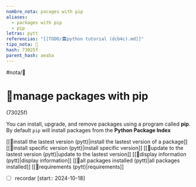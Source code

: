 ```yaml
---
nombre_nota: pacages with pip
aliases:
  - packages with pip
  - pip
letras: pytt
referencias: "[[TODO/🏛️python tutorial (dcb4c).md]]"
tipo_nota: 📑
hash: 73025f
parent_hash: aea5a
---
```


#nota/📑

# 📑manage packages with pip
<div class="hash">(73025f)</div>

You can install, upgrade, and remove packages using a program called **pip**. By default `pip` will install packages from the __Python Package Index__


[[📑install the lastest version (pytt)|install the lastest version of a package]]
[[📑install specific version (pytt)|install specific version]]
[[📑update to the lastest version (pytt)|update to the lastest version]]
[[📑display information (pytt)|display information]]
[[📑all packages installed (pytt)|all packages installed]]
[[📑requirements (pytt)|requirements]]



- [ ] recordar  [start:: 2024-10-18]
